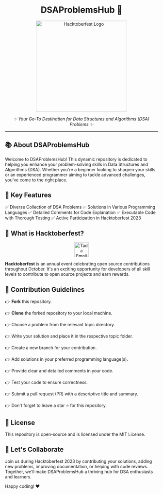<h1 align="center">DSAProblemsHub 🚀</h1>

<p align="center">
  <a href="https://hacktoberfest.digitalocean.com/">
    <img src="https://miro.medium.com/v2/resize:fit:1200/1*Lz_KFgbak2sUjwjOG9SZ4g.png" alt="Hacktoberfest Logo" width="300">
  </a>
</p>

<p align="center">
  <em>✨ Your Go-To Destination for Data Structures and Algorithms (DSA) Problems ✨</em>
</p>

---

## 📚 About DSAProblemsHub

Welcome to DSAProblemsHub! This dynamic repository is dedicated to helping you enhance your problem-solving skills in Data Structures and Algorithms (DSA). Whether you're a beginner looking to sharpen your skills or an experienced programmer aiming to tackle advanced challenges, you've come to the right place.

## 🌟 Key Features

✅ Diverse Collection of DSA Problems
✅ Solutions in Various Programming Languages
✅ Detailed Comments for Code Explanation
✅ Executable Code with Thorough Testing
✅ Active Participation in Hacktoberfest 2023

## 🎉 What is Hacktoberfest?

<p align="center">
  <img src="https://emojipedia-us.s3.dualstack.us-west-1.amazonaws.com/thumbs/120/apple/285/tada_1f389.png" alt="Tada Emoji" width="48">
</p>

**Hacktoberfest** is an annual event celebrating open source contributions throughout October. 
It's an exciting opportunity for developers of all skill levels to contribute to open source 
projects and earn rewards.

## 🚀 Contribution Guidelines

👉 **Fork** this repository.

👉 **Clone** the forked repository to your local machine.

👉 Choose a problem from the relevant topic directory.

👉 Write your solution and place it in the respective topic folder.

👉 Create a new branch for your contribution.

👉 Add solutions in your preferred programming language(s).

👉 Provide clear and detailed comments in your code.

👉 Test your code to ensure correctness.

👉 Submit a pull request (PR) with a descriptive title and summary.

👉 Don't forget to leave a star ⭐ for this repository.

## 📝 License

This repository is open-source and is licensed under the MIT License.

## 🙏 Let's Collaborate

Join us during Hacktoberfest 2023 by contributing your solutions, adding new problems, improving documentation, or helping with code reviews. Together, we'll make DSAProblemsHub a thriving hub for DSA enthusiasts and learners.

Happy coding! ❤️
